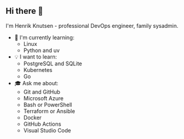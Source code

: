 ## Hi there 👋

I'm Henrik Knutsen - professional DevOps engineer, family sysadmin.

- 🌱 I'm currently learning:
  - Linux
  - Python and uv
- 💡 I want to learn:
  - PostgreSQL and SQLite
  - Kubernetes
  - Go
- 🎓 Ask me about:
  - Git and GitHub
  - Microsoft Azure
  - Bash or PowerShell
  - Terraform or Ansible
  - Docker
  - GitHub Actions
  - Visual Studio Code
